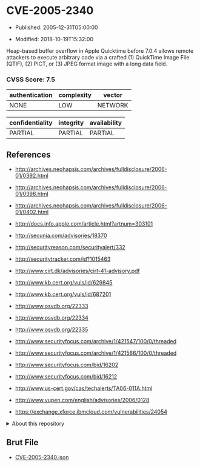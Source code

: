 # CVE-2005-2340

- Published: 2005-12-31T05:00:00

- Modified: 2018-10-19T15:32:00

Heap-based buffer overflow in Apple Quicktime before 7.0.4 allows remote attackers to execute arbitrary code via a crafted (1) QuickTime Image File (QTIF), (2) PICT, or (3) JPEG format image with a long data field.

### CVSS Score: **7.5**

| authentication | complexity | vector |
| --- | --- | --- |
| NONE | LOW | NETWORK |

| confidentiality | integrity | availability |
| --- | --- | --- |
| PARTIAL | PARTIAL | PARTIAL |

## References

* http://archives.neohapsis.com/archives/fulldisclosure/2006-01/0392.html

* http://archives.neohapsis.com/archives/fulldisclosure/2006-01/0398.html

* http://archives.neohapsis.com/archives/fulldisclosure/2006-01/0402.html

* http://docs.info.apple.com/article.html?artnum=303101

* http://secunia.com/advisories/18370

* http://securityreason.com/securityalert/332

* http://securitytracker.com/id?1015463

* http://www.cirt.dk/advisories/cirt-41-advisory.pdf

* http://www.kb.cert.org/vuls/id/629845

* http://www.kb.cert.org/vuls/id/687201

* http://www.osvdb.org/22333

* http://www.osvdb.org/22334

* http://www.osvdb.org/22335

* http://www.securityfocus.com/archive/1/421547/100/0/threaded

* http://www.securityfocus.com/archive/1/421566/100/0/threaded

* http://www.securityfocus.com/bid/16202

* http://www.securityfocus.com/bid/16212

* http://www.us-cert.gov/cas/techalerts/TA06-011A.html

* http://www.vupen.com/english/advisories/2006/0128

* https://exchange.xforce.ibmcloud.com/vulnerabilities/24054

<details>
<summary>About this repository</summary> 

  This repository is part of the project [Live Hack CVE](https://github.com/Live-Hack-CVE). Main website can be found [www.live-hack.org](https://www.live-hack.org) 
  
  Made by [Sn0wAlice](https://github.com/Sn0wAlice) for the people that care about security and need to have a feed of the latest CVEs. Hope you enjoy it, don't forget to star the repo and follow me on [Twitter](https://twitter.com/Sn0wAlice) and [Github](https://github.com/Sn0wAlice). And that is my [personnal website](https://www.alice-snow.me/)

  - [Home Page](https://github.com/Live-Hack-CVE)
  - [Framework](https://github.com/Live-Hack-CVE/cve-framework)
  - [CVE database](https://github.com/Live-Hack-CVE/full_database)
  - [Changelog](https://github.com/Live-Hack-CVE/Changelog)
</details>

## Brut File

* [CVE-2005-2340.json](https://raw.githubusercontent.com/Live-Hack-CVE/full_database/main/cves/2005/CVE-2005-2340.json)

